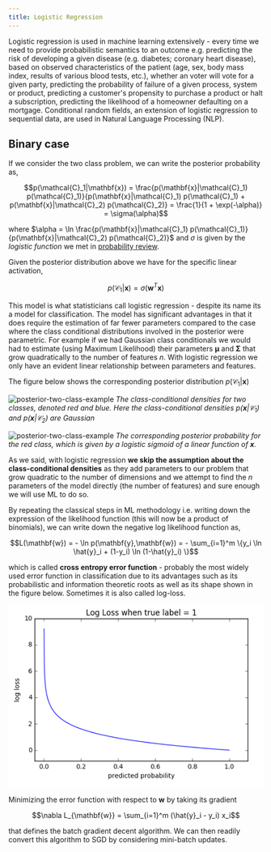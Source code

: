 ```yaml
---
title: Logistic Regression
---
```


Logistic regression is used in machine learning extensively - every time we need to provide probabilistic semantics to an outcome e.g. predicting the risk of developing a given disease (e.g. diabetes; coronary heart disease), based on observed characteristics of the patient (age, sex, body mass index, results of various blood tests, etc.), whether an voter will vote for a given party, predicting the probability of failure of a given process, system or product, predicting a customer's propensity to purchase a product or halt a subscription, predicting the likelihood of a homeowner defaulting on a mortgage. Conditional random fields, an extension of logistic regression to sequential data, are used in Natural Language Processing (NLP).

## Binary case
If we consider the two class problem, we can write the posterior probability as,

$$p(\mathcal{C}_1|\mathbf{x}) = \frac{p(\mathbf{x}|\mathcal{C}_1) p(\mathcal{C}_1)}{p(\mathbf{x}|\mathcal{C}_1) p(\mathcal{C}_1) + p(\mathbf{x}|\mathcal{C}_2) p(\mathcal{C}_2)} = \frac{1}{1 + \exp(-\alpha)} = \sigma(\alpha)$$

where $\alpha = \ln \frac{p(\mathbf{x}|\mathcal{C}_1) p(\mathcal{C}_1)}{p(\mathbf{x}|\mathcal{C}_2) p(\mathcal{C}_2)}$ and $\sigma$ is given by the *logistic function* we met in [probability review](../ml-math/probability).

Given the posterior distribution above we have for the specific linear activation, 

$$p(\mathcal{C}_1|\mathbf{x}) = \sigma(\mathbf{w}^T \mathbf{x})$$

This model is what statisticians call logistic regression - despite its name its a model for classification. The model has significant advantages in that it does require the estimation of far fewer parameters compared to the case where the class conditional distributions involved in the posterior were parametric. For example if we had Gaussian class conditionals we would had to estimate (using Maximum Likelihood) their parameters $\mathbf \mu$ and $\mathbf \Sigma$ that grow quadratically to the number of features $n$. With logistic regression we only have an evident linear relationship between parameters and features.  

The figure below shows the corresponding posterior distribution $p(\mathcal{C}_1|\mathbf{x})$

![posterior-two-class-example](images/Figure4.10a.png)
*The class-conditional densities for two classes, denoted red and blue. Here the class-conditional densities $p(\mathbf{x}|\mathcal{C}_1)$ and $p(\mathbf{x}|\mathcal{C}_2)$ are Gaussian*

![posterior-two-class-example](images/Figure4.10b.png)
*The corresponding posterior probability for the red class, which is given by a logistic sigmoid of a linear function of $\mathbf{x}$.*

As we said, with logistic regression **we skip the assumption about the class-conditional densities** as they add parameters to our problem that grow  quadratic to the number of dimensions and we attempt to find the $n$ parameters of the model directly (the number of features) and sure enough we will use ML to do so. 

By repeating the classical steps in ML methodology i.e. writing down the expression of the likelihood function (this will now be a product of binomials), we can write down the negative log likelihood function as, 

$$L(\mathbf{w}) = - \ln p(\mathbf{y},\mathbf{w}) = - \sum_{i=1}^m \{y_i \ln \hat{y}_i + (1-y_i) \ln (1-\hat{y}_i) \}$$
 
which is called **cross entropy error function** - probably the most widely used error function in classification due to its advantages such as its probabilistic and information theoretic roots as well as its shape shown in the figure below. Sometimes it is also called log-loss.

![cross-entropy](images/cross-entropy-binary.png)

Minimizing the error function with respect to $\mathbf{w}$ by taking its gradient 

$$\nabla L_{\mathbf{w}} = \sum_{i=1}^m (\hat{y}_i - y_i) x_i$$

that defines the batch gradient decent algorithm. We can then readily convert this algorithm to SGD by considering mini-batch updates.
